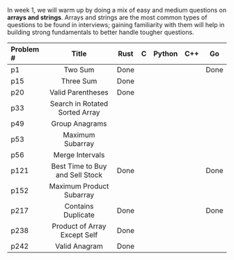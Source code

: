 In week 1, we will warm up by doing a mix of easy and medium questions on **arrays and strings**. Arrays and strings are the most common types of questions to be found in interviews; gaining familiarity with them will help in building strong fundamentals to better handle tougher questions.

| Problem #	| Title		| Rust	| C	| Python | C++  |  Go |
| :------	| :---------:	| :---:	| :---: | :----: | :---:|:---:| 
| p1		|  Two Sum	| Done  |	|	 |	|Done | 
| p15		| Three Sum	| Done  |	|	 |	|     | 
| p20		| Valid Parentheses | Done  |	|	 |	|     | 		
| p33		| Search in Rotated Sorted Array|  |  |	 |	|     |
| p49		| Group Anagrams|	|	|	 |	|     | 
| p53		| Maximum Subarray	|	|	 |	|	|     |
| p56		| Merge Intervals	|	|	 |	|	|     | 	
| p121		| Best Time to Buy and Sell Stock | Done ||	|      |Done | 
| p152		| Maximum Product Subarray |    |	 |	|    |  
| p217		| Contains Duplicate | Done |   |	 |	| Done| 
| p238		| Product of Array Except Self | Done | | | | | 
| p242		| Valid Anagram	| Done	|	|	 |	|     |

